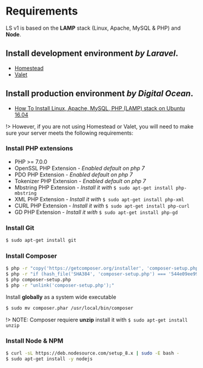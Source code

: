 # Requirements

LS v1 is based on the **LAMP** stack (Linux, Apache, MySQL & PHP) and **Node**.


## Install development environment *by Laravel*.

- [Homestead](https://laravel.com/docs/5.5/homestead)
- [Valet](https://laravel.com/docs/5.5/valet)


## Install production environment *by Digital Ocean*.

- [How To Install Linux, Apache, MySQL, PHP (LAMP) stack on Ubuntu 16.04](https://www.digitalocean.com/community/tutorials/how-to-install-linux-apache-mysql-php-lamp-stack-on-ubuntu-16-04)

!> However, if you are not using Homestead or Valet, you will need to make sure your server meets the following requirements:


### Install PHP extensions

- PHP >= 7.0.0
- OpenSSL PHP Extension - _Enabled default on php 7_
- PDO PHP Extension - _Enabled default on php 7_
- Tokenizer PHP Extension - _Enabled default on php 7_
- Mbstring PHP Extension - _Install it with_ `$ sudo apt-get install php-mbstring`
- XML PHP Extension - _Install it with_ `$ sudo apt-get install php-xml`
- CURL PHP Extension - _Install it with_ `$ sudo apt-get install php-curl`
- GD PHP Extension - _Install it with_ `$ sudo apt-get install php-gd`

### Install Git

```bash
$ sudo apt-get install git
```


### Install Composer

```bash
$ php -r "copy('https://getcomposer.org/installer', 'composer-setup.php');"
$ php -r "if (hash_file('SHA384', 'composer-setup.php') === '544e09ee996cdf60ece3804abc52599c22b1f40f4323403c44d44fdfdd586475ca9813a858088ffbc1f233e9b180f061') { echo 'Installer verified'; } else { echo 'Installer corrupt'; unlink('composer-setup.php'); } echo PHP_EOL;"
$ php composer-setup.php
$ php -r "unlink('composer-setup.php');"
```

Install **globally** as a system wide executable

```bash
$ sudo mv composer.phar /usr/local/bin/composer
```

!> NOTE: Composer requiere **unzip** install it with `$ sudo apt-get install unzip`


### Install Node & NPM


```bash
$ curl -sL https://deb.nodesource.com/setup_8.x | sudo -E bash -
$ sudo apt-get install -y nodejs
```
